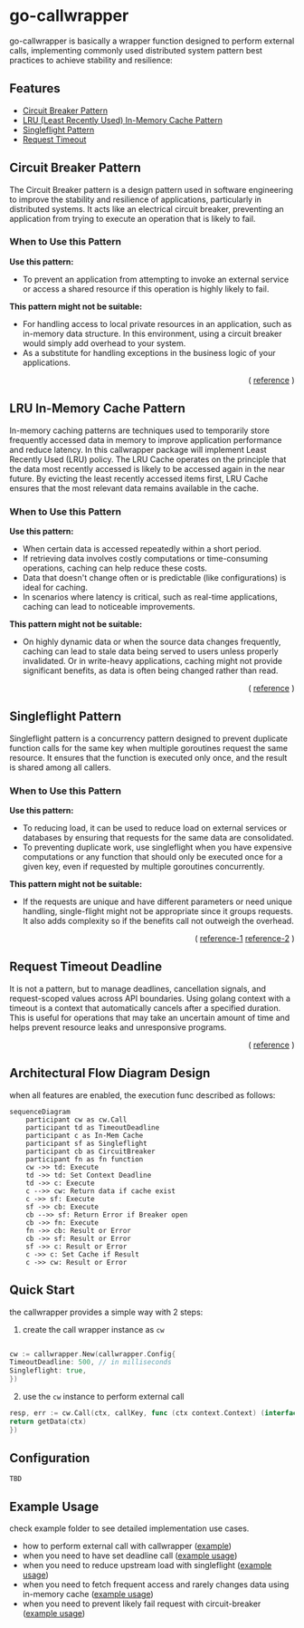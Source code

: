 # go-callwrapper

go-callwrapper is basically a wrapper function designed to perform external calls, implementing commonly used
distributed system pattern best practices to achieve stability and resilience:

## Features

- [Circuit Breaker Pattern](#circuit-breaker-pattern)
- [LRU (Least Recently Used) In-Memory Cache Pattern](#lru-in-memory-cache-pattern)
- [Singleflight Pattern](#singleflight-pattern)
- [Request Timeout](#request-timeout-deadline)

## Circuit Breaker Pattern

The Circuit Breaker pattern is a design pattern used in software engineering to improve the stability and resilience of
applications, particularly in distributed systems. It acts like an electrical circuit breaker, preventing an application
from trying to execute an operation that is likely to fail.

### When to Use this Pattern

**Use this pattern:**

- To prevent an application from attempting to invoke an external service or access a shared resource if this operation
  is highly likely to fail.

**This pattern might not be suitable:**

- For handling access to local private resources in an application, such as in-memory data structure. In this
  environment, using a circuit breaker would simply add overhead to your system.
- As a substitute for handling exceptions in the business logic of your applications.

<p align="right">(
<a href="https://learn.microsoft.com/en-us/previous-versions/msp-n-p/dn589784(v=pandp.10)">reference</a>
)</p>

## LRU In-Memory Cache Pattern

In-memory caching patterns are techniques used to temporarily store frequently accessed data in memory to improve
application performance and reduce latency. In this callwrapper package will implement Least Recently Used (LRU) policy.
The LRU Cache operates on the principle that the data most recently accessed is likely to be accessed again in the near
future. By evicting the least recently accessed items first, LRU Cache ensures that the most relevant data remains
available in the cache.

### When to Use this Pattern

**Use this pattern:**

- When certain data is accessed repeatedly within a short period.
- If retrieving data involves costly computations or time-consuming operations, caching can help reduce these costs.
- Data that doesn't change often or is predictable (like configurations) is ideal for caching.
- In scenarios where latency is critical, such as real-time applications, caching can lead to noticeable improvements.

**This pattern might not be suitable:**

- On highly dynamic data or when the source data changes frequently, caching can lead to stale data being served to
  users unless properly invalidated. Or in write-heavy applications, caching might not provide significant benefits, as
  data is often being changed rather than read.

<p align="right">(
<a href="https://redis.io/glossary/lru-cache/">reference</a>
)</p>

## Singleflight Pattern

Singleflight pattern is a concurrency pattern designed to prevent duplicate function calls for the same key when
multiple goroutines request the same resource. It ensures that the function is executed only once, and the result is
shared among all callers.

### When to Use this Pattern

**Use this pattern:**

- To reducing load, it can be used to reduce load on external services or databases by ensuring that requests for the
  same data are consolidated.
- To preventing duplicate work, use singleflight when you have expensive computations or any function
  that should only be executed once for a given key, even if requested by multiple goroutines concurrently.

**This pattern might not be suitable:**

- If the requests are unique and have different parameters or need unique handling, single-flight might not be
  appropriate since it groups requests. It also adds complexity so if the benefits call not outweigh the overhead.

<p align="right">(
<a href="https://victoriametrics.com/blog/go-singleflight/">reference-1</a>
<a href="https://www.codingexplorations.com/blog/understanding-singleflight-in-golang-a-solution-for-eliminating-redundant-work">reference-2</a>
)</p>

## Request Timeout Deadline

It is not a pattern, but to manage deadlines, cancellation signals, and request-scoped values across API boundaries.
Using golang context with a timeout is a context that automatically cancels after a specified duration. This is useful
for operations that may take an uncertain amount of time and helps prevent resource leaks and unresponsive programs.

<p align="right">(
<a href="https://pkg.go.dev/context#WithTimeout">reference</a>
)</p>


## Architectural Flow Diagram Design

when all features are enabled, the execution func described as follows:

```mermaid
sequenceDiagram
    participant cw as cw.Call
    participant td as TimeoutDeadline
    participant c as In-Mem Cache
    participant sf as Singleflight
    participant cb as CircuitBreaker
    participant fn as fn function
    cw ->> td: Execute
    td ->> td: Set Context Deadline
    td ->> c: Execute
    c -->> cw: Return data if cache exist
    c ->> sf: Execute
    sf ->> cb: Execute
    cb -->> sf: Return Error if Breaker open
    cb ->> fn: Execute
    fn ->> cb: Result or Error
    cb ->> sf: Result or Error
    sf ->> c: Result or Error
    c ->> c: Set Cache if Result
    c ->> cw: Result or Error
```

## Quick Start

the callwrapper provides a simple way with 2 steps:

1. create the call wrapper instance as `cw`

```go

cw := callwrapper.New(callwrapper.Config{
TimeoutDeadline: 500, // in milliseconds
Singleflight: true,
})

```

2. use the `cw` instance to perform external call

```go
resp, err := cw.Call(ctx, callKey, func (ctx context.Context) (interface{}, error) {
return getData(ctx)
})
```

## Configuration

```
TBD
```

## Example Usage

check example folder to see detailed implementation use cases.

- how to perform external call with callwrapper ([example](https://github.com/rizanw/go-callwrapper/blob/main/example/repo.go))
- when you need to have set deadline call ([example usage](https://github.com/rizanw/go-callwrapper/blob/main/example/ttl.go))
- when you need to reduce upstream load with singleflight ([example usage](https://github.com/rizanw/go-callwrapper/blob/main/example/singleflight.go))
- when you need to fetch frequent access and rarely changes data using in-memory cache ([example usage](https://github.com/rizanw/go-callwrapper/blob/main/example/cache.go))
- when you need to prevent likely fail request with circuit-breaker ([example usage](https://github.com/rizanw/go-callwrapper/blob/main/example/circuitbreaker.go))
